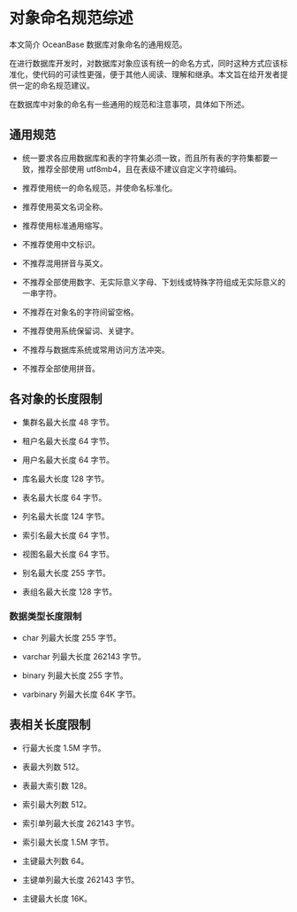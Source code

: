 # 对象命名规范综述

本文简介 OceanBase 数据库对象命名的通用规范。

在进行数据库开发时，对数据库对象应该有统一的命名方式，同时这种方式应该标准化，使代码的可读性更强，便于其他人阅读、理解和继承。本文旨在给开发者提供一定的命名规范建议。

在数据库中对象的命名有一些通用的规范和注意事项，具体如下所述。

## 通用规范

* 统一要求各应用数据库和表的字符集必须一致，而且所有表的字符集都要一致，推荐全部使用 utf8mb4，且在表级不建议自定义字符编码。

* 推荐使用统一的命名规范，并使命名标准化。

* 推荐使用英文名词全称。

* 推荐使用标准通用缩写。

* 不推荐使用中文标识。

* 不推荐混用拼音与英文。

* 不推荐全部使用数字、无实际意义字母、下划线或特殊字符组成无实际意义的一串字符。

* 不推荐在对象名的字符间留空格。

* 不推荐使用系统保留词、关键字。

* 不推荐与数据库系统或常用访问方法冲突。

* 不推荐全部使用拼音。

## 各对象的长度限制

* 集群名最大长度 48 字节。

* 租户名最大长度 64 字节。

* 用户名最大长度 64 字节。

* 库名最大长度 128 字节。

* 表名最大长度 64 字节。

* 列名最大长度 124 字节。

* 索引名最大长度 64 字节。

* 视图名最大长度 64 字节。

* 别名最大长度 255 字节。

* 表组名最大长度 128 字节。

### 数据类型长度限制

* char 列最大长度 255 字节。

* varchar 列最大长度 262143 字节。

* binary 列最大长度 255 字节。

* varbinary 列最大长度 64K 字节。

## 表相关长度限制

* 行最大长度 1.5M 字节。

* 表最大列数 512。

* 表最大索引数 128。

* 索引最大列数 512。

* 索引单列最大长度 262143 字节。

* 索引最大长度 1.5M 字节。

* 主键最大列数 64。

* 主键单列最大长度 262143 字节。

* 主键最大长度 16K。
